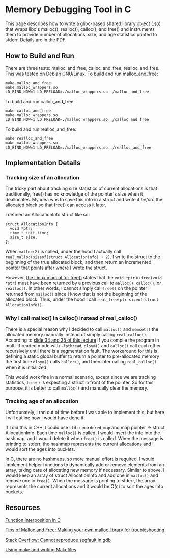 # Memory Debugging Tool in C

This page describes how to write a glibc-based shared library object (.so) that
wraps libc's malloc(), realloc(), calloc(), and free() and instruments them to
provide number of allocations, size, and age statistics printed to stderr.
Details are in the PDF.

## How to Build and Run

There are three tests: malloc_and_free, calloc_and_free, realloc_and_free.
This was tested on Debian GNU/Linux.
To build and run malloc_and_free:

```
make malloc_and_free
make malloc_wrappers.so
LD_BIND_NOW=1 LD_PRELOAD=./malloc_wrappers.so ./malloc_and_free
```

To build and run calloc_and_free:

```
make calloc_and_free
make malloc_wrappers.so
LD_BIND_NOW=1 LD_PRELOAD=./malloc_wrappers.so ./calloc_and_free
```

To build and run realloc_and_free:

```
make realloc_and_free
make malloc_wrappers.so
LD_BIND_NOW=1 LD_PRELOAD=./malloc_wrappers.so ./realloc_and_free
```

## Implementation Details

### Tracking size of an allocation

The tricky part about tracking size statistics of current
allocations is that traditionally, free() has no knowledge of the pointer's
size when it deallocates. My idea was to save this info in a struct
and write it *before* the allocated block so that free() can access it later.

I defined an AllocationInfo struct like so:

```
struct AllocationInfo {
  void *ptr;
  time_t init_time;
  size_t size;
};
```

When `malloc(2)` is called, under the hood I actually call
`real_malloc(sizeof(struct AllocationInfo) + 2)`. I write the struct to the
beginning of the true allocated block, and then return an incremented pointer
that points after where I wrote the struct.

However, [the Linux manual for free()](https://man7.org/linux/man-pages/man3/free.3.html)
states that the `void *ptr` in `free(void *ptr)` must have been returned by a
previous call to `malloc()`, `calloc()`, or `realloc()`. In other words, I
cannot simply call `free()` on the pointer I returned from `malloc()` since I
know that is not the beginning of the allocated block. Thus, under the hood I
call `real_free(ptr-sizeof(struct AllocationInfo))`.

### Why I call malloc() in calloc() instead of real_calloc()
There is a special reason why I decided to call `malloc()` and `memset()` the
allocated memory manually instead of simply calling `real_calloc()`. According to
[slide 34 and 35 of this lecture](https://elinux.org/images/b/b5/Elc2013_Kobayashi.pdf)
If you compile the program in multi-threaded mode with `-lpthread`, `dlsym()` and
`calloc()` call each other recursively until there is a segmentation fault. The
workaround for this is defining a static global buffer to return a pointer to 
pre-allocated memory the first time `dlsym()` calls `calloc()`, and then later
calling `real_calloc()` when it is initialized.

This would work fine in a normal scenario, except since we are tracking
statistics, `free()` is expecting a struct in front of the pointer. So for this
purpose, it is better to call `malloc()` and manually clear the memory.

### Tracking age of an allocation

Unfortunately, I ran out of time before I was able to implement this, but here
I will outline how I would have done it.

If I did this in C++, I could use `std::unordered_map` and map
pointer -> struct AllocationInfo. Each time `malloc()` is called, I would insert
the info into the hashmap, and I would delete it when `free()` is called. When
the message is printing to stderr, the hashmap represents the current
allocations and I would sort the ages into buckets.

In C, there are no hashmaps, so more manual effort is required. I would
implement helper functions to dynamically add or remove elements from an array,
taking care of allocating new memory if necessary. Similar to above, I would
keep an array of struct AllocationInfo and add one in `malloc()` and remove
one in `free()`. When the message is printing to stderr, the array represents
the current allocations and it would be O(n) to sort the ages into buckets.

## Resources
[Function Interposition in C](https://www.geeksforgeeks.org/function-interposition-in-c-with-an-example-of-user-defined-malloc/)

[Tips of Malloc and Free: Making your own malloc library for troubleshooting](https://elinux.org/images/b/b5/Elc2013_Kobayashi.pdf)

[Stack Overflow: Cannot reproduce segfault in gdb](https://stackoverflow.com/questions/7057651/cannot-reproduce-segfault-in-gdb)

[Using make and writing Makefiles](https://www.cs.swarthmore.edu/~newhall/unixhelp/howto_makefiles.html)

